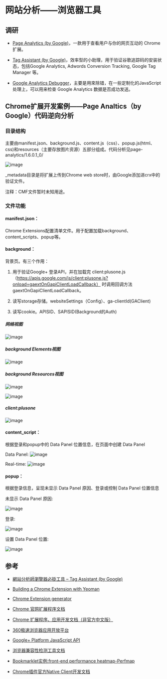 网站分析——浏览器工具
==========================

调研
---------------

- [Page Analytics (by Google)](https://chrome.google.com/webstore/detail/page-analytics-by-google/fnbdnhhicmebfgdgglcdacdapkcihcoh?hl=en)，一款用于查看用户与你的网页互动的 Chrome 扩展。

- [Tag Assistant (by Google)](https://chrome.google.com/webstore/detail/tag-assistant-by-google/kejbdjndbnbjgmefkgdddjlbokphdefk?utm_source=chrome-ntp-icon)，效率型的小助理，用于验证谷歌追踪码的安装状态，包括Google Analytics, Adwords Conversion Tracking, Google Tag Manager 等。

- [Google Analytics Debugger](https://chrome.google.com/webstore/detail/google-analytics-debugger/jnkmfdileelhofjcijamephohjechhna?utm_source=chrome-ntp-icon)，主要是用來除错，在一些定制化的JavaScript处理上，可以用来检查 Google Analytics 数据是否成功发送。


Chrome扩展开发案例——Page Analtics（by Google）代码逆向分析
---------------



### 目录结构

主要由manifest.json、background.js、content.js（css）、popup.js(html、css)和resources（主要存放图片资源）五部分组成。代码分析见page-analytics/1.6.0.1_0/

![image](./res/dir.png) 

_metadata目录是将扩展上传到Chrome web store时，由Google添加进crx中的验证文件。

注释：CMF文件暂时未知用途。

### 文件功能

#### manifest.json：
Chrome Extensions配置清单文件。用于配置加载background、content_scripts、popup等。

#### background：
背景页。有三个作用：

1. 用于验证Google+ 登录API，并在加载完 client:plusone.js（https://apis.google.com/js/client:plusone.js?onload=gaextOnGapiClientLoadCallback） 时调用回调方法 gaextOnGapiClientLoadCallback。

2. 读写storage存储。websiteSettings（Config）、ga-clientId(GAClient)

3. 读写cookie。APISID、SAPISID(Background的Auth)

##### 网络视图

![image](./res/network-_generated_background_page.png) 

##### background Elements视图

![image](./res/elements-_generated_background_page.png) 

##### background Resources视图

![image](./res/resources-_generated_background_page1.png) 

![image](./res/resources-_generated_background_page2.png) 

##### client:plusone 

![image]() 

#### content_script：
根据登录和popup中的 Data Panel 位置信息，在页面中创建 Data Panel

Data Panel:
![image](./res/iyp_spacer_top.png) 

Real-time:
![image](./res/iyp_toolbar.png) 

#### popup：
根据登录信息，呈现未显示 Data Panel 原因、登录或控制 Data Panel 位置信息

未显示 Data Panel 原因:

![image](./res/reason.png) 

登录:

![image](./res/signin.png) 

设置 Data Panel 位置:

![image](./res/set-position.png) 

参考
---------------

- [網站分析師瀏覽器必掛工具 – Tag Assistant (by Google)](http://blog.wis.com.tw/2013/fay/tag-assistant-by-google/) 

- [Building a Chrome Extension with Yeoman](http://www.alolo.co/blog/2013/10/30/building-a-chrome-extension-with-yeoman)

- [Chrome Extension generator](https://github.com/yeoman/generator-chrome-extension)

- [Chrome 官网扩展程序文档](https://developer.chrome.com/extensions/extension)

- [Chrome 扩展程序、应用开发文档（非官方中文版）](https://code.google.com/p/crxdoczh/)

- [360极速浏览器应用开放平台](http://open.chrome.360.cn/extension_dev/overview.html)

- [Google+ Platform JavaScript API](https://developers.google.com/+/web/api/javascript?hl=zh-cn)

- [浏览器兼容性检测工具文档](https://github.com/TingGe/compatibility-detector/blob/master/README.md)

- [Bookmarklet实例:front-end performance heatmap-Perfmap](https://github.com/TingGe/perfmap)

- [Chrome插件官方Native Client开发文档](https://developer.chrome.com/native-client) 
